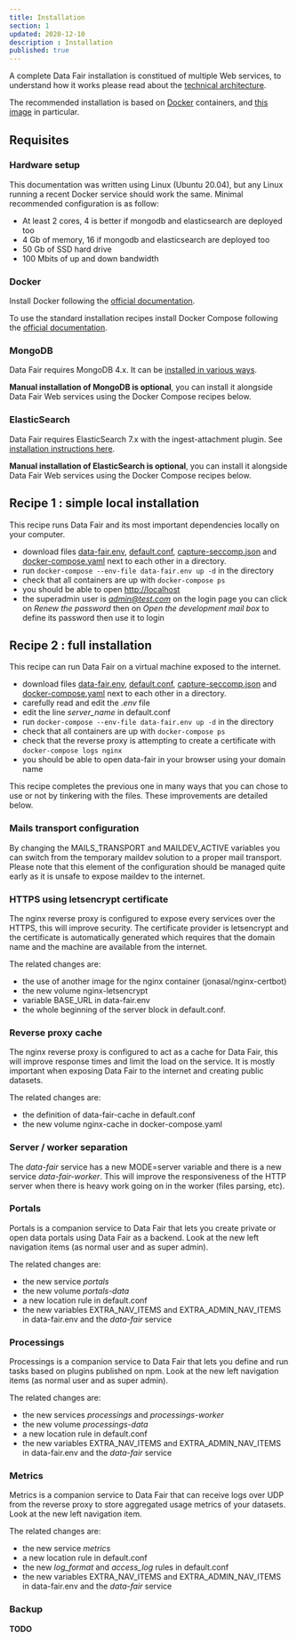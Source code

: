 ```yaml
---
title: Installation
section: 1
updated: 2020-12-10
description : Installation
published: true
---
```


A complete Data Fair installation is constitued of multiple Web services, to understand how it works please read about the [technical architecture]({{DOC_BASE}}technical-architecture/).

The recommended installation is based on [Docker](https://docker.com) containers, and [this image](https://github.com/data-fair/data-fair/pkgs/container/data-fair) in particular.

## Requisites

### Hardware setup

This documentation was written using Linux (Ubuntu 20.04), but any Linux running a recent Docker service should work the same. Minimal recommended configuration is as follow:

 * At least 2 cores, 4 is better if mongodb and elasticsearch are deployed too
 * 4 Gb of memory, 16 if mongodb and elasticsearch are deployed too
 * 50 Gb of SSD hard drive
 * 100 Mbits of up and down bandwidth

### Docker

Install Docker following the [official documentation](https://docs.docker.com/engine/installation/).

To use the standard installation recipes install Docker Compose following the [official documentation](https://docs.docker.com/compose/install/).

### MongoDB

Data Fair requires MongoDB 4.x. It can be [installed in various ways](https://docs.mongodb.com/v4.4/installation/).

**Manual installation of MongoDB is optional**, you can install it alongside Data Fair Web services using the Docker Compose recipes below.

### ElasticSearch

Data Fair requires ElasticSearch 7.x with the ingest-attachment plugin. See [installation instructions here](https://www.elastic.co/guide/en/elasticsearch/reference/6.0/install-elasticsearch.html).

**Manual installation of ElasticSearch is optional**, you can install it alongside Data Fair Web services using the Docker Compose recipes below.

## Recipe 1 : simple local installation

This recipe runs Data Fair and its most important dependencies locally on your computer.

  - download files [data-fair.env]({{DOC_BASE}}install-resources/local/data-fair.env), [default.conf]({{DOC_BASE}}install-resources/local/default.conf), [capture-seccomp.json]({{DOC_BASE}}/local/capture-seccomp.json) and [docker-compose.yaml]({{DOC_BASE}}install-resources/local/docker-compose.yaml) next to each other in a directory.
  - run `docker-compose --env-file data-fair.env up -d` in the directory
  - check that all containers are up with `docker-compose ps`
  - you should be able to open [http://localhost](http://localhost)
  - the superadmin user is *admin@test.com* on the login page you can click on *Renew the password* then on *Open the development mail box* to define its password then use it to login

## Recipe 2 : full installation

This recipe can run Data Fair on a virtual machine exposed to the internet.

  - download files [data-fair.env]({{DOC_BASE}}install-resources/full/data-fair.env), [default.conf]({{DOC_BASE}}install-resources/full/default.conf), [capture-seccomp.json]({{DOC_BASE}}/local/capture-seccomp.json) and [docker-compose.yaml]({{DOC_BASE}}install-resources/full/docker-compose.yaml) next to each other in a directory.
  - carefully read and edit the *.env* file
  - edit the line *server_name* in default.conf
  - run `docker-compose --env-file data-fair.env up -d` in the directory
  - check that all containers are up with `docker-compose ps`
  - check that the reverse proxy is attempting to create a certificate with `docker-compose logs nginx`
  - you should be able to open data-fair in your browser using your domain name


This recipe completes the previous one in many ways that you can chose to use or not by tinkering with the files. These improvements are detailed below.

### Mails transport configuration

By changing the MAILS_TRANSPORT and MAILDEV_ACTIVE variables you can switch from the temporary maildev solution to a proper mail transport. Please note that this element of the configuration should be managed quite early as it is unsafe to expose maildev to the internet.

### HTTPS using letsencrypt certificate

The nginx reverse proxy is configured to expose every services over the HTTPS, this will improve security. The certificate provider is letsencrypt and the certificate is automatically generated which requires that the domain name and the machine are available from the internet.

The related changes are:
  - the use of another image for the nginx container (jonasal/nginx-certbot)
  - the new volume nginx-letsencrypt
  - variable BASE_URL in data-fair.env
  - the whole beginning of the server block in default.conf.

### Reverse proxy cache

The nginx reverse proxy is configured to act as a cache for Data Fair, this will improve response times and limit the load on the service. It is mostly important when exposing Data Fair to the internet and creating public datasets.

The related changes are:
  - the definition of data-fair-cache in default.conf
  - the new volume nginx-cache in docker-compose.yaml

### Server / worker separation

The *data-fair* service has a new MODE=server variable and there is a new service *data-fair-worker*. This will improve the responsiveness of the HTTP server when there is heavy work going on in the worker (files parsing, etc).

### Portals

Portals is a companion service to Data Fair that lets you create private or open data portals using Data Fair as a backend. Look at the new left navigation items (as normal user and as super admin).

The related changes are:
  - the new service *portals*
  - the new volume *portals-data*
  - a new location rule in default.conf
  - the new variables EXTRA_NAV_ITEMS and EXTRA_ADMIN_NAV_ITEMS in data-fair.env and the *data-fair* service

### Processings

Processings is a companion service to Data Fair that lets you define and run tasks based on plugins published on npm. Look at the new left navigation items (as normal user and as super admin).

The related changes are:
  - the new services *processings* and *processings-worker*
  - the new volume *processings-data*
  - a new location rule in default.conf
  - the new variables EXTRA_NAV_ITEMS and EXTRA_ADMIN_NAV_ITEMS in data-fair.env and the *data-fair* service

### Metrics

Metrics is a companion service to Data Fair that can receive logs over UDP from the reverse proxy to store aggregated usage metrics of your datasets. Look at the new left navigation item.

The related changes are:
  - the new service *metrics*
  - a new location rule in default.conf
  - the new *log_format* and *access_log* rules in default.conf
  - the new variables EXTRA_NAV_ITEMS and EXTRA_ADMIN_NAV_ITEMS in data-fair.env and the *data-fair* service

### Backup

**TODO**